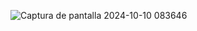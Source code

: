 ![Captura de pantalla 2024-10-10 083646](https://github.com/user-attachments/assets/e9bf502d-6058-43e5-9209-ab8850e1e1af)
